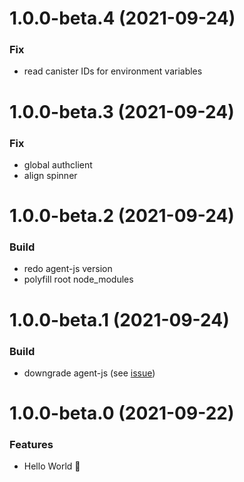# 1.0.0-beta.4 (2021-09-24)

### Fix

- read canister IDs for environment variables

# 1.0.0-beta.3 (2021-09-24)

### Fix

- global authclient
- align spinner

# 1.0.0-beta.2 (2021-09-24)

### Build

- redo agent-js version
- polyfill root node_modules

# 1.0.0-beta.1 (2021-09-24)

### Build

- downgrade agent-js (see [issue](https://forum.dfinity.org/t/error-global-is-not-defined-with-agent-js-v0-10-0/7509))

# 1.0.0-beta.0 (2021-09-22)

### Features

- Hello World 👋
